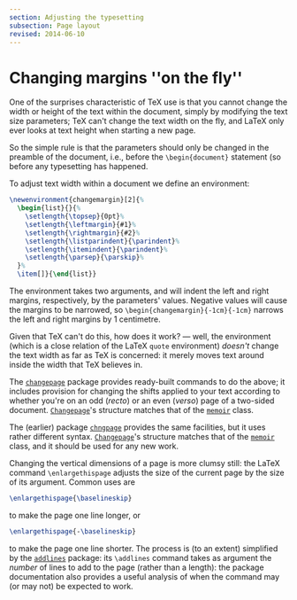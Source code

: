 ```yaml
---
section: Adjusting the typesetting
subsection: Page layout
revised: 2014-06-10
---
```

# Changing margins ''on the fly''

One of the surprises characteristic of TeX use is that you cannot
change the width or height of the text within the document, simply by
modifying the text size parameters; TeX can't change the text width
on the fly, and LaTeX only ever looks at text height when starting
a new page.

So the simple rule is that the parameters should only be
changed in the preamble of the document, i.e., before the
`\begin{document}` statement (so before any typesetting has
happened.

To adjust text width within a document we define an environment:
<!-- {% raw %} -->
```latex
\newenvironment{changemargin}[2]{%
  \begin{list}{}{%
    \setlength{\topsep}{0pt}%
    \setlength{\leftmargin}{#1}%
    \setlength{\rightmargin}{#2}%
    \setlength{\listparindent}{\parindent}%
    \setlength{\itemindent}{\parindent}%
    \setlength{\parsep}{\parskip}%
  }%
  \item[]}{\end{list}}
```
<!-- {% endraw %} -->
The environment takes two arguments, and will indent the left and
right margins, respectively, by the parameters' values. Negative
values will cause the margins to be narrowed, so
`\begin{changemargin}{-1cm}{-1cm}` narrows the left and right
margins by 1 centimetre.

Given that TeX can't do this, how does it work?&nbsp;&mdash; well, the
environment (which is a close relation of the LaTeX
`quote` environment) _doesn't_ change the text width
as far as TeX is concerned: it merely moves text around inside the
width that TeX believes in.

The [`changepage`](https://ctan.org/pkg/changepage) package provides ready-built commands to do
the above; it includes provision for changing the shifts applied to
your text according to whether you're on an odd (_recto_) or an
even (_verso_) page of a two-sided document.
[`Changepage`](https://ctan.org/pkg/Changepage)'s structure matches that of the [`memoir`](https://ctan.org/pkg/memoir)
class.

The (earlier) package [`chngpage`](https://ctan.org/pkg/chngpage) provides the same facilities,
but it uses rather different syntax.  [`Changepage`](https://ctan.org/pkg/Changepage)'s structure
matches that of the [`memoir`](https://ctan.org/pkg/memoir) class, and it should be used for
any new work.

Changing the vertical dimensions of a page is more clumsy still: the
LaTeX command `\enlargethispage` adjusts the size of the current
page by the size of its argument.  Common uses are
```latex
\enlargethispage{\baselineskip}
```
to make the page one line longer, or
```latex
\enlargethispage{-\baselineskip}
```
to make the page one line shorter.  The process is (to an extent)
simplified by the [`addlines`](https://ctan.org/pkg/addlines) package: its `\addlines`
command takes as argument the _number_ of lines to add to the
page (rather than a length): the package documentation also provides a
useful analysis of when the command may (or may not) be expected to
work.

